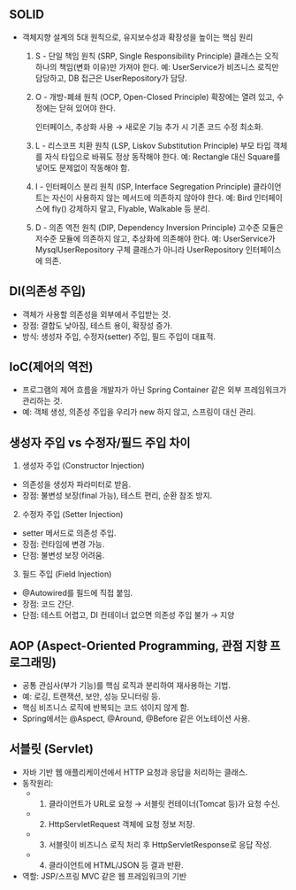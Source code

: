 ## SOLID
- 객체지향 설계의 5대 원칙으로, 유지보수성과 확장성을 높이는 핵심 원리
  1. S - 단일 책임 원칙 (SRP, Single Responsibility Principle)
     클래스는 오직 하나의 책임(변화 이유)만 가져야 한다.
  예: UserService가 비즈니스 로직만 담당하고, DB 접근은 UserRepository가 담당.

  2. O - 개방-폐쇄 원칙 (OCP, Open-Closed Principle)
         확장에는 열려 있고, 수정에는 닫혀 있어야 한다.

     인터페이스, 추상화 사용 → 새로운 기능 추가 시 기존 코드 수정 최소화.

  3. L - 리스코프 치환 원칙 (LSP, Liskov Substitution Principle)
         부모 타입 객체를 자식 타입으로 바꿔도 정상 동작해야 한다.
  예: Rectangle 대신 Square를 넣어도 문제없이 작동해야 함.

  4. I - 인터페이스 분리 원칙 (ISP, Interface Segregation Principle)
         클라이언트는 자신이 사용하지 않는 메서드에 의존하지 않아야 한다.
  예: Bird 인터페이스에 fly() 강제하지 말고, Flyable, Walkable 등 분리.

  5. D - 의존 역전 원칙 (DIP, Dependency Inversion Principle)
         고수준 모듈은 저수준 모듈에 의존하지 않고, 추상화에 의존해야 한다.
  예: UserService가 MysqlUserRepository 구체 클래스가 아니라 UserRepository 인터페이스에 의존.

## DI(의존성 주입)
- 객체가 사용할 의존성을 외부에서 주입받는 것.
- 장점: 결합도 낮아짐, 테스트 용이, 확장성 증가.
- 방식: 생성자 주입, 수정자(setter) 주입, 필드 주입이 대표적.

## IoC(제어의 역전)
- 프로그램의 제어 흐름을 개발자가 아닌 Spring Container 같은 외부 프레임워크가 관리하는 것. 
- 예: 객체 생성, 의존성 주입을 우리가 new 하지 않고, 스프링이 대신 관리.

## 생성자 주입 vs 수정자/필드 주입 차이
1. 생성자 주입 (Constructor Injection)
- 의존성을 생성자 파라미터로 받음.
- 장점: 불변성 보장(final 가능), 테스트 편리, 순환 참조 방지.


2. 수정자 주입 (Setter Injection)
- setter 메서드로 의존성 주입.
- 장점: 런타임에 변경 가능.
- 단점: 불변성 보장 어려움.

3. 필드 주입 (Field Injection)
- @Autowired를 필드에 직접 붙임.
- 장점: 코드 간단.
- 단점: 테스트 어렵고, DI 컨테이너 없으면 의존성 주입 불가 → 지양

## AOP (Aspect-Oriented Programming, 관점 지향 프로그래밍)
- 공통 관심사(부가 기능)를 핵심 로직과 분리하여 재사용하는 기법.
- 예: 로깅, 트랜잭션, 보안, 성능 모니터링 등.
- 핵심 비즈니스 로직에 반복되는 코드 섞이지 않게 함.
- Spring에서는 @Aspect, @Around, @Before 같은 어노테이션 사용.

## 서블릿 (Servlet)
- 자바 기반 웹 애플리케이션에서 HTTP 요청과 응답을 처리하는 클래스.
- 동작원리:
  - 1. 클라이언트가 URL로 요청 → 서블릿 컨테이너(Tomcat 등)가 요청 수신.
  - 2. HttpServletRequest 객체에 요청 정보 저장.
  - 3. 서블릿이 비즈니스 로직 처리 후 HttpServletResponse로 응답 작성.
  - 4. 클라이언트에 HTML/JSON 등 결과 반환.
- 역할: JSP/스프링 MVC 같은 웹 프레임워크의 기반

